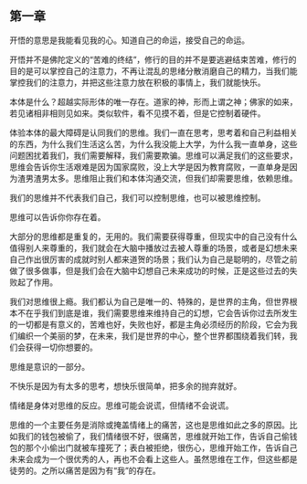 ## 第一章
开悟的意思是我能看见我的心。知道自己的命运，接受自己的命运。

开悟并不是佛陀定义的“苦难的终结”，修行的目的并不是要逃避结束苦难，修行的目的是可以掌控自己的注意力，不再让混乱的思绪分散消磨自己的精力，当我们能掌控我们的注意力，并把这些注意力放在积极的事情上，我们就能快乐。

本体是什么？超越实际形体的唯一存在。道家的神，形而上谓之神；佛家的如来，若见诸相非相则见如来。类似软件，看不见摸不着，但是它控制着硬件。

体验本体的最大障碍是认同我们的思维。我们一直在思考，思考着和自己利益相关的东西，为什么我们生活这么苦，为什么我没能上大学，为什么我一直单身，这些问题困扰着我们，我们需要解释，我们需要欺骗。思维可以满足我们的这些要求，思维会告诉你生活艰难是因为国家腐败，没上大学是因为教育腐败，一直单身是因为渣男渣男太多。思维阻止我们和本体沟通交流，但我们却需要思维，依赖思维。

我们的思维并不代表我们自己，我们可以控制思维，也可以被思维控制。

思维可以告诉你你存在着。

大部分的思维都是重复的，无用的。我们需要获得尊重，但现实中的自己没有什么值得别人来尊重的，我们就会在大脑中播放过去被人尊重的场景，或者是幻想未来自己作出很厉害的成就时别人都来道贺的场景；我们认为自己是聪明的，尽管之前做了很多做事，但是我们会在大脑中幻想自己未来成功的时候，正是这些过去的失败起了作用。

我们对思维很上瘾。我们都认为自己是唯一的、特殊的，是世界的主角，但世界根本不在乎我们到底是谁，我们需要思维来维持自己的幻想，它会告诉你过去所发生的一切都是有意义的，苦难也好，失败也好，都是主角必须经历的阶段，它会为我们编织一个美丽的梦，在未来，我们是世界的中心，整个世界都围绕着我们转，我们会获得一切你想要的。

思维是意识的一部分。

不快乐是因为有太多的思考，想快乐很简单，把多余的抛弃就好。

情绪是身体对思维的反应。思维可能会说谎，但情绪不会说谎。

思维的一个主要任务是消除或掩盖情绪上的痛苦，这也是思维如此之多的原因。比如我们的钱包被偷了，我们情绪很不好，很痛苦，思维就开始工作，告诉自己偷钱包的那个小偷出门就被车撞死了；表白被拒绝，很伤心，思维开始工作，告诉自己未来会成为一个很优秀的人，再也不会看上这些人。虽然思维在工作，但这些都是徒劳的。之所以痛苦是因为有“我”的存在。
